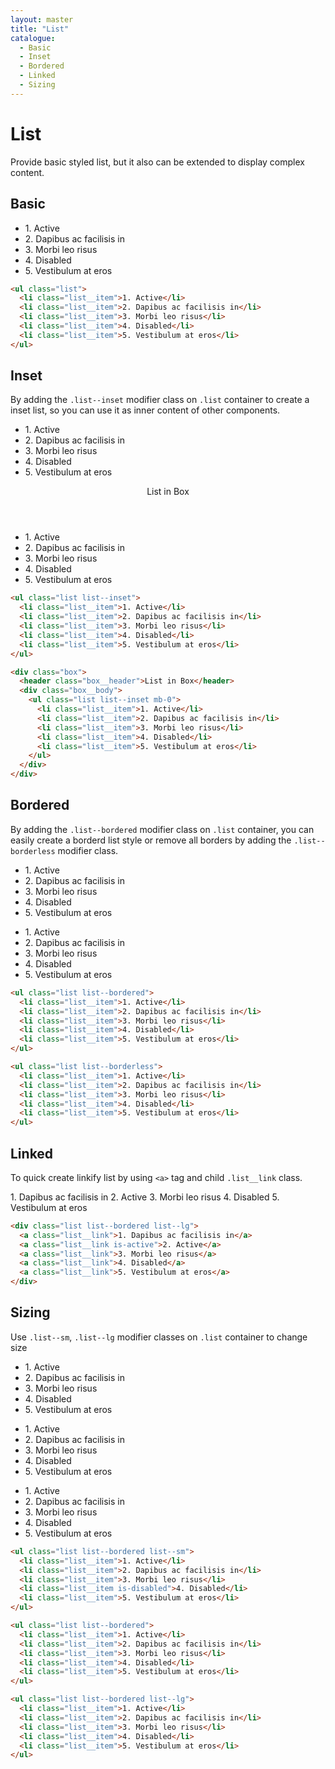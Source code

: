 ```yaml
---
layout: master
title: "List"
catalogue:
  - Basic
  - Inset
  - Bordered
  - Linked
  - Sizing
---
```


# List

Provide basic styled list, but it also can be extended to display complex content.

## Basic

<ul class="list">
  <li class="list__item">1. Active</li>
  <li class="list__item">2. Dapibus ac facilisis in</li>
  <li class="list__item">3. Morbi leo risus</li>
  <li class="list__item">4. Disabled</li>
  <li class="list__item">5. Vestibulum at eros</li>
</ul>

```html
<ul class="list">
  <li class="list__item">1. Active</li>
  <li class="list__item">2. Dapibus ac facilisis in</li>
  <li class="list__item">3. Morbi leo risus</li>
  <li class="list__item">4. Disabled</li>
  <li class="list__item">5. Vestibulum at eros</li>
</ul>
```

## Inset

By adding the `.list--inset` modifier class on `.list` container to create a inset list, so you can use it as inner content of other components.

<ul class="list list--inset">
  <li class="list__item">1. Active</li>
  <li class="list__item">2. Dapibus ac facilisis in</li>
  <li class="list__item">3. Morbi leo risus</li>
  <li class="list__item">4. Disabled</li>
  <li class="list__item">5. Vestibulum at eros</li>
</ul>

<div class="box">
  <header class="box__header">List in Box</header>
  <div class="box__body">
    <ul class="list list--inset mb-0">
      <li class="list__item">1. Active</li>
      <li class="list__item">2. Dapibus ac facilisis in</li>
      <li class="list__item">3. Morbi leo risus</li>
      <li class="list__item">4. Disabled</li>
      <li class="list__item">5. Vestibulum at eros</li>
    </ul>
  </div>
</div>

```html
<ul class="list list--inset">
  <li class="list__item">1. Active</li>
  <li class="list__item">2. Dapibus ac facilisis in</li>
  <li class="list__item">3. Morbi leo risus</li>
  <li class="list__item">4. Disabled</li>
  <li class="list__item">5. Vestibulum at eros</li>
</ul>

<div class="box">
  <header class="box__header">List in Box</header>
  <div class="box__body">
    <ul class="list list--inset mb-0">
      <li class="list__item">1. Active</li>
      <li class="list__item">2. Dapibus ac facilisis in</li>
      <li class="list__item">3. Morbi leo risus</li>
      <li class="list__item">4. Disabled</li>
      <li class="list__item">5. Vestibulum at eros</li>
    </ul>
  </div>
</div>
```

## Bordered
By adding the `.list--bordered` modifier class on `.list` container, you can easily create a borderd list style or remove all borders by adding the `.list--borderless` modifier class.

<ul class="list list--bordered">
  <li class="list__item">1. Active</li>
  <li class="list__item">2. Dapibus ac facilisis in</li>
  <li class="list__item">3. Morbi leo risus</li>
  <li class="list__item">4. Disabled</li>
  <li class="list__item">5. Vestibulum at eros</li>
</ul>

<ul class="list list--borderless">
  <li class="list__item">1. Active</li>
  <li class="list__item">2. Dapibus ac facilisis in</li>
  <li class="list__item">3. Morbi leo risus</li>
  <li class="list__item">4. Disabled</li>
  <li class="list__item">5. Vestibulum at eros</li>
</ul>

```html
<ul class="list list--bordered">
  <li class="list__item">1. Active</li>
  <li class="list__item">2. Dapibus ac facilisis in</li>
  <li class="list__item">3. Morbi leo risus</li>
  <li class="list__item">4. Disabled</li>
  <li class="list__item">5. Vestibulum at eros</li>
</ul>

<ul class="list list--borderless">
  <li class="list__item">1. Active</li>
  <li class="list__item">2. Dapibus ac facilisis in</li>
  <li class="list__item">3. Morbi leo risus</li>
  <li class="list__item">4. Disabled</li>
  <li class="list__item">5. Vestibulum at eros</li>
</ul>
```

## Linked
To quick create linkify list by using `<a>` tag and child `.list__link` class.

<div class="list list--bordered list--lg">
  <a class="list__link">1. Dapibus ac facilisis in</a>
  <a class="list__link is-active">2. Active</a>
  <a class="list__link">3. Morbi leo risus</a>
  <a class="list__link">4. Disabled</a>
  <a class="list__link">5. Vestibulum at eros</a>
</div>

```html
<div class="list list--bordered list--lg">
  <a class="list__link">1. Dapibus ac facilisis in</a>
  <a class="list__link is-active">2. Active</a>
  <a class="list__link">3. Morbi leo risus</a>
  <a class="list__link">4. Disabled</a>
  <a class="list__link">5. Vestibulum at eros</a>
</div>
```

## Sizing

Use `.list--sm`, `.list--lg` modifier classes on `.list` container to change size

<ul class="list list--bordered list--sm">
  <li class="list__item">1. Active</li>
  <li class="list__item">2. Dapibus ac facilisis in</li>
  <li class="list__item">3. Morbi leo risus</li>
  <li class="list__item">4. Disabled</li>
  <li class="list__item">5. Vestibulum at eros</li>
</ul>

<ul class="list list--bordered">
  <li class="list__item">1. Active</li>
  <li class="list__item">2. Dapibus ac facilisis in</li>
  <li class="list__item">3. Morbi leo risus</li>
  <li class="list__item">4. Disabled</li>
  <li class="list__item">5. Vestibulum at eros</li>
</ul>

<ul class="list list--bordered list--lg">
  <li class="list__item">1. Active</li>
  <li class="list__item">2. Dapibus ac facilisis in</li>
  <li class="list__item">3. Morbi leo risus</li>
  <li class="list__item">4. Disabled</li>
  <li class="list__item">5. Vestibulum at eros</li>
</ul>

```html
<ul class="list list--bordered list--sm">
  <li class="list__item">1. Active</li>
  <li class="list__item">2. Dapibus ac facilisis in</li>
  <li class="list__item">3. Morbi leo risus</li>
  <li class="list__item is-disabled">4. Disabled</li>
  <li class="list__item">5. Vestibulum at eros</li>
</ul>

<ul class="list list--bordered">
  <li class="list__item">1. Active</li>
  <li class="list__item">2. Dapibus ac facilisis in</li>
  <li class="list__item">3. Morbi leo risus</li>
  <li class="list__item">4. Disabled</li>
  <li class="list__item">5. Vestibulum at eros</li>
</ul>

<ul class="list list--bordered list--lg">
  <li class="list__item">1. Active</li>
  <li class="list__item">2. Dapibus ac facilisis in</li>
  <li class="list__item">3. Morbi leo risus</li>
  <li class="list__item">4. Disabled</li>
  <li class="list__item">5. Vestibulum at eros</li>
</ul>
```

